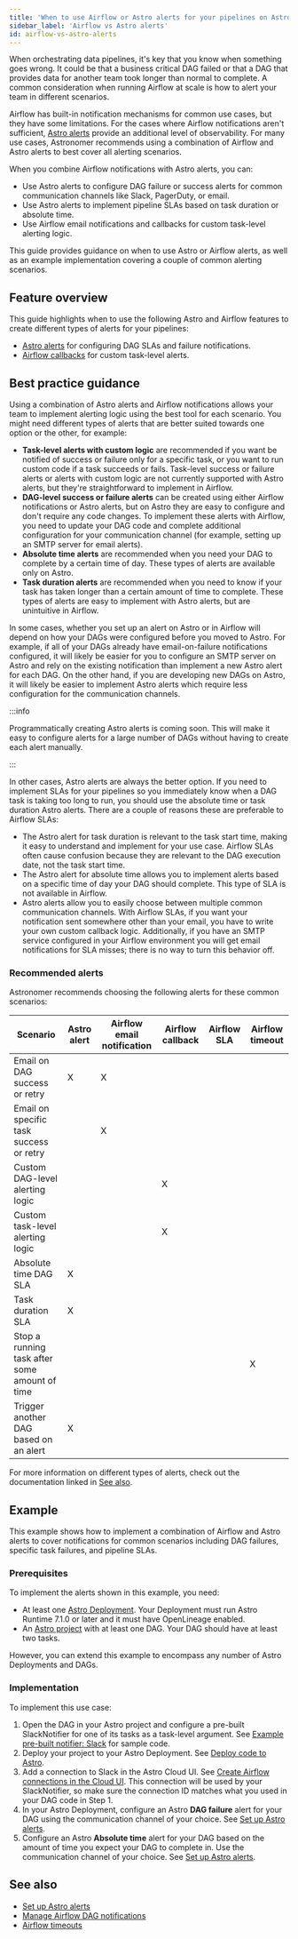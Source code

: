 ```yaml
---
title: 'When to use Airflow or Astro alerts for your pipelines on Astro'
sidebar_label: 'Airflow vs Astro alerts'
id: airflow-vs-astro-alerts
---
```


When orchestrating data pipelines, it's key that you know when something goes wrong. It could be that a business critical DAG failed or that a DAG that provides data for another team took longer than normal to complete. A common consideration when running Airflow at scale is how to alert your team in different scenarios.

Airflow has built-in notification mechanisms for common use cases, but they have some limitations. For the cases where Airflow notifications aren't sufficient, [Astro alerts](https://docs.astronomer.io/astro/alerts) provide an additional level of observability. For many use cases, Astronomer recommends using a combination of Airflow and Astro alerts to best cover all alerting scenarios.

When you combine Airflow notifications with Astro alerts, you can:

- Use Astro alerts to configure DAG failure or success alerts for common communication channels like Slack, PagerDuty, or email.
- Use Astro alerts to implement pipeline SLAs based on task duration or absolute time.
- Use Airflow email notifications and callbacks for custom task-level alerting logic.

This guide provides guidance on when to use Astro or Airflow alerts, as well as an example implementation covering a couple of common alerting scenarios.

## Feature overview

This guide highlights when to use the following Astro and Airflow features to create different types of alerts for your pipelines:

- [Astro alerts](https://docs.astronomer.io/astro/alerts) for configuring DAG SLAs and failure notifications.
- [Airflow callbacks](https://docs.astronomer.io/learn/error-notifications-in-airflow#airflow-callbacks) for custom task-level alerts. 

## Best practice guidance

Using a combination of Astro alerts and Airflow notifications allows your team to implement alerting logic using the best tool for each scenario. You might need different types of alerts that are better suited towards one option or the other, for example:

- **Task-level alerts with custom logic** are recommended if you want be notified of success or failure only for a specific task, or you want to run custom code if a task succeeds or fails. Task-level success or failure alerts or alerts with custom logic are not currently supported with Astro alerts, but they're straightforward to implement in Airflow.
- **DAG-level success or failure alerts** can be created using either Airflow notifications or Astro alerts, but on Astro they are easy to configure and don't require any code changes. To implement these alerts with Airflow, you need to update your DAG code and complete additional configuration for your communication channel (for example, setting up an SMTP server for email alerts).
- **Absolute time alerts** are recommended when you need your DAG to complete by a certain time of day. These types of alerts are available only on Astro.
- **Task duration alerts** are recommended when you need to know if your task has taken longer than a certain amount of time to complete. These types of alerts are easy to implement with Astro alerts, but are unintuitive in Airflow.

In some cases, whether you set up an alert on Astro or in Airflow will depend on how your DAGs were configured before you moved to Astro. For example, if all of your DAGs already have email-on-failure notifications configured, it will likely be easier for you to configure an SMTP server on Astro and rely on the existing notification than implement a new Astro alert for each DAG. On the other hand, if you are developing new DAGs on Astro, it will likely be easier to implement Astro alerts which require less configuration for the communication channels.

:::info

Programmatically creating Astro alerts is coming soon. This will make it easy to configure alerts for a large number of DAGs without  having to create each alert manually.

:::

In other cases, Astro alerts are always the better option. If you need to implement SLAs for your pipelines so you immediately know when a DAG task is taking too long to run, you should use the absolute time or task duration Astro alerts. There are a couple of reasons these are preferable to Airflow SLAs:

- The Astro alert for task duration is relevant to the task start time, making it easy to understand and implement for your use case. Airflow SLAs often cause confusion because they are relevant to the DAG execution date, not the task start time.
- The Astro alert for absolute time allows you to implement alerts based on a specific time of day your DAG should complete. This type of SLA is not available in Airflow.
- Astro alerts allow you to easily choose between multiple common communication channels. With Airflow SLAs, if you want your notification sent somewhere other than your email, you have to write your own custom callback logic. Additionally, if you have an SMTP service configured in your Airflow environment you will get email notifications for SLA misses; there is no way to turn this behavior off.

### Recommended alerts

Astronomer recommends choosing the following alerts for these common scenarios:

| Scenario                                   | Astro alert | Airflow email notification | Airflow callback | Airflow SLA | Airflow timeout |
|--------------------------------------------|-------------|-----------------------------|------------------|--------------|------------------|
| Email on DAG success or retry               | X           | X                           |                  |              |                  |
| Email on specific task success or retry     |             | X                           |                  |              |                  |
| Custom DAG-level alerting logic             |             |                             | X                |              |                  |
| Custom task-level alerting logic            |             |                             | X                |              |                  |
| Absolute time DAG SLA                       | X           |                             |                  |              |                  |
| Task duration SLA                           | X           |                             |                  |              |                  |
| Stop a running task after some amount of time|           |                             |                  |              | X                |
| Trigger another DAG based on an alert       | X           |                             |                  |              |                  |

For more information on different types of alerts, check out the documentation linked in [See also](#see-also).

## Example

This example shows how to implement a combination of Airflow and Astro alerts to cover notifications for common scenarios including DAG failures, specific task failures, and pipeline SLAs.

### Prerequisites

To implement the alerts shown in this example, you need:

- At least one [Astro Deployment](https://docs.astronomer.io/astro/create-deployment). Your Deployment must run Astro Runtime 7.1.0 or later and it must have OpenLineage enabled.
- An [Astro project](https://docs.astronomer.io/astro/cli/develop-project) with at least one DAG. Your DAG should have at least two tasks.

However, you can extend this example to encompass any number of Astro Deployments and DAGs.

### Implementation

To implement this use case:

1. Open the DAG in your Astro project and configure a pre-built SlackNotifier for one of its tasks as a task-level argument. See [Example pre-built notifier: Slack](https://docs.astronomer.io/learn/error-notifications-in-airflow#example-pre-built-notifier-slack) for sample code.  
2. Deploy your project to your Astro Deployment. See [Deploy code to Astro](https://docs.astronomer.io/astro/deploy-code).
3. Add a connection to Slack in the Astro Cloud UI. See [Create Airflow connections in the Cloud UI](create-and-link-connections.md). This connection will be used by your SlackNotifier, so make sure the connection ID matches what you used in your DAG code in Step 1.
4. In your Astro Deployment, configure an Astro **DAG failure** alert for your DAG using the communication channel of your choice. See [Set up Astro alerts](https://docs.astronomer.io/astro/alerts).
5. Configure an Astro **Absolute time** alert for your DAG based on the amount of time you expect your DAG to complete in. Use the communication channel of your choice. See [Set up Astro alerts](https://docs.astronomer.io/astro/alerts).

## See also

- [Set up Astro alerts](https://docs.astronomer.io/astro/alerts)
- [Manage Airflow DAG notifications](https://docs.astronomer.io/learn/error-notifications-in-airflow)
- [Airflow timeouts](https://airflow.apache.org/docs/apache-airflow/stable/core-concepts/tasks.html#timeouts)
